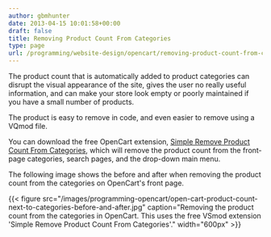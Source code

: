 ```yaml
---
author: gbmhunter
date: 2013-04-15 10:01:58+00:00
draft: false
title: Removing Product Count From Categories
type: page
url: /programming/website-design/opencart/removing-product-count-from-categories
---
```


The product count that is automatically added to product categories can disrupt the visual appearance of the site, gives the user no really useful information, and can make your store look empty or poorly maintained if you have a small number of products.




The product is easy to remove in code, and even easier to remove using a VQmod file.




You can download the free OpenCart extension, [Simple Remove Product Count From Categories](https://forum.opencart.com/viewtopic.php?f=131&t=47547), which will remove the product count from the front-page categories, search pages, and the drop-down main menu.




The following image shows the before and after when removing the product count from the categories on OpenCart's front page.




{{< figure src="/images/programming-opencart/open-cart-product-count-next-to-categories-before-and-after.jpg" caption="Removing the product count from the categories in OpenCart. This uses the free VSmod extension 'Simple Remove Product Count From Categories'."  width="600px" >}}
